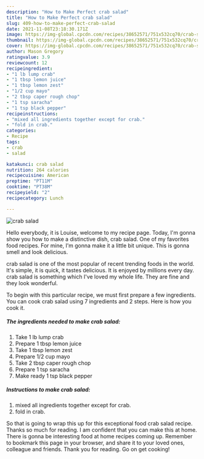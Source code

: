 ```yaml
---
description: "How to Make Perfect crab salad"
title: "How to Make Perfect crab salad"
slug: 409-how-to-make-perfect-crab-salad
date: 2021-11-08T23:18:30.171Z
image: https://img-global.cpcdn.com/recipes/38652571/751x532cq70/crab-salad-recipe-main-photo.jpg
thumbnail: https://img-global.cpcdn.com/recipes/38652571/751x532cq70/crab-salad-recipe-main-photo.jpg
cover: https://img-global.cpcdn.com/recipes/38652571/751x532cq70/crab-salad-recipe-main-photo.jpg
author: Mason Gregory
ratingvalue: 3.9
reviewcount: 12
recipeingredient:
- "1 lb lump crab"
- "1 tbsp lemon juice"
- "1 tbsp lemon zest"
- "1/2 cup mayo"
- "2 tbsp caper rough chop"
- "1 tsp saracha"
- "1 tsp black pepper"
recipeinstructions:
- "mixed all ingredients together except for crab."
- "fold in crab."
categories:
- Recipe
tags:
- crab
- salad

katakunci: crab salad 
nutrition: 264 calories
recipecuisine: American
preptime: "PT11M"
cooktime: "PT38M"
recipeyield: "2"
recipecategory: Lunch

---
```



![crab salad](https://img-global.cpcdn.com/recipes/38652571/751x532cq70/crab-salad-recipe-main-photo.jpg)

Hello everybody, it is Louise, welcome to my recipe page. Today, I'm gonna show you how to make a distinctive dish, crab salad. One of my favorites food recipes. For mine, I'm gonna make it a little bit unique. This is gonna smell and look delicious.



crab salad is one of the most popular of recent trending foods in the world. It's simple, it is quick, it tastes delicious. It is enjoyed by millions every day. crab salad is something which I've loved my whole life. They are fine and they look wonderful.


To begin with this particular recipe, we must first prepare a few ingredients. You can cook crab salad using 7 ingredients and 2 steps. Here is how you cook it.

<!--inarticleads1-->

##### The ingredients needed to make crab salad:

1. Take 1 lb lump crab
1. Prepare 1 tbsp lemon juice
1. Take 1 tbsp lemon zest
1. Prepare 1/2 cup mayo
1. Take 2 tbsp caper rough chop
1. Prepare 1 tsp saracha
1. Make ready 1 tsp black pepper




<!--inarticleads2-->

##### Instructions to make crab salad:

1. mixed all ingredients together except for crab.
1. fold in crab.




So that is going to wrap this up for this exceptional food crab salad recipe. Thanks so much for reading. I am confident that you can make this at home. There is gonna be interesting food at home recipes coming up. Remember to bookmark this page in your browser, and share it to your loved ones, colleague and friends. Thank you for reading. Go on get cooking!
